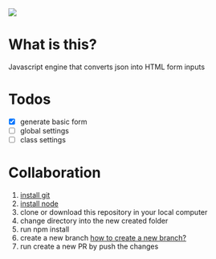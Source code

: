 <img src="https://github.com/gabojkz/node-html-form/blob/feature/typescript/logo.png">

# What is this?

Javascript engine that converts json into HTML form inputs

# Todos
  - [x] generate basic form
  - [ ] global settings
  - [ ] class settings

# Collaboration

1. [install git](https://git-scm.com/downloads)
2. [install node](https://nodejs.org/en/)
3. clone or download this repository in your local computer
4. change directory into the new created folder
5. run npm install
6. create a new branch [how to create a new branch?](https://github.com/Kunena/Kunena-Forum/wiki/Create-a-new-branch-with-git-and-manage-branches)
7. run create a new PR by push the changes